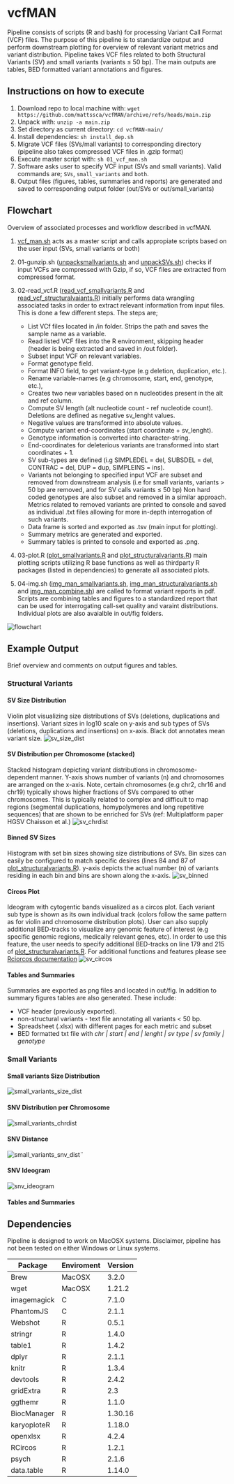 # vcfMAN
Pipeline consists of scripts (R and bash) for processing Variant Call Format (VCF) files. The purpose of this pipeline is to standardize output and perform downstream plotting for overview of relevant variant metrics and variant distribution. Pipeline takes VCF files related to both Structural Variants (SV) and small variants (variants ≤ 50 bp). The main outputs are tables, BED formatted variant annotations and figures.

## Instructions on how to execute
1. Download repo to local machine with: `wget https://github.com/mattssca/vcfMAN/archive/refs/heads/main.zip`
2. Unpack with: `unzip -a main.zip`
3. Set directory as current directory: `cd vcfMAN-main/`
4. Install dependencies: `sh install_dep.sh`
5. Migrate VCF files (SVs/mall variants) to corresponding directory (pipeline also takes compressed VCF files in .gzip format)
6. Execute master script with: `sh 01_vcf_man.sh`
7. Software asks user to specify VCF input (SVs and small variants). Valid commands are; `SVs`, `small_variants` and `both`.
8. Output files (figures, tables, summaries and reports) are generated and saved to corresponding output folder (out/SVs or out/small_variants)

## Flowchart
Overview of associated processes and workflow described in vcfMAN.

1. [vcf_man.sh](https://github.com/mattssca/vcfMAN/blob/main/vcf_man.sh) acts as a master script and calls appropiate scripts based on the user input (SVs, small variants or both)
2. 01-gunzip.sh ([unpacksmallvariants.sh](https://github.com/mattssca/vcfMAN/blob/main/scripts/unpacksmallvariants.sh) and [unpackSVs.sh](https://github.com/mattssca/vcfMAN/blob/main/scripts/unpackSVs.sh)) checks if input VCFs are compressed with Gzip, if so, VCF files are extracted from compressed format.
3. 02-read_vcf.R ([read_vcf_smallvariants.R](https://github.com/mattssca/vcfMAN/blob/main/scripts/read_vcf_smallvariants.R) and [read_vcf_structuralvaiants.R](https://github.com/mattssca/vcfMAN/blob/main/scripts/read_vcf_structuralvariants.R)) initially performs data wrangling associated tasks in order to extract relevant information from input files. This is done a few different steps. The steps are;

   * List VCf files located in /in folder. Strips the path and saves the sample name as a variable.
   * Read listed VCF files into the R environment, skipping header (header is being extracted and saved in /out folder).
   * Subset input VCF on relevant variables.
   * Format genotype field.
   * Format INFO field, to get variant-type (e.g deletion, duplication, etc.).
   * Rename variable-names (e.g chromosome, start, end, genotype, etc.),
   * Creates two new variables based on n nucleotides present in the alt and ref column.
   * Compute SV length (alt nucleotide count - ref nucleotide count). Deletions are defined as negative sv_lenght values.
   * Negative values are transformed into absolute values.
   * Compute variant end-coordinates (start coordinate + sv_lenght).
   * Genotype information is converted into character-string.
   * End-coordinates for deleterious variants are transformed into start coordinates + 1.
   * SV sub-types are defined (i.g SIMPLEDEL = del, SUBSDEL = del, CONTRAC = del, DUP = dup, SIMPLEINS = ins).
   * Variants not belonging to specified input VCF are subset and removed from downstream analysis (i.e for small variants, variants > 50 bp are removed, and for SV calls variants ≤ 50 bp) Non hard coded genotypes are also subset and removed in a similar approach. Metrics related to removed variants are printed to console and saved as individual .txt files allowing for more in-depth interrogation of such variants.
   * Data frame is sorted and exported as .tsv (main input for plotting).
   * Summary metrics are generated and exported.
   * Summary tables is printed to console and exported as .png.
   
04. 03-plot.R ([plot_smallvariants.R](https://github.com/mattssca/vcfMAN/blob/main/scripts/plot_smallvariants.R) and [plot_structuralvariants.R](https://github.com/mattssca/vcfMAN/blob/main/scripts/plot_structuralvariants.R)) main plotting scripts utilizing R base functions as well as thirdparty R packages (listed in dependencies) to generate all associated plots.
05. 04-img.sh ([img_man_smallvariants.sh](https://github.com/mattssca/vcfMAN/blob/main/scripts/img_man_smallvariants.sh), [img_man_structuralvariants.sh](https://github.com/mattssca/vcfMAN/blob/main/scripts/img_man_structuralvariants.sh) and [img_man_combine.sh](https://github.com/mattssca/vcfMAN/blob/main/scripts/img_man_combine.sh)) are called to format variant reports in pdf. Scripts are combining tables and figures to a standardized report that can be used for interrogating call-set quality and varaint distributions. Individual plots are also avaialble in out/fig folders.
  
![flowchart](https://github.com/mattssca/vcfMAN/blob/main/example_figures/flowchart.png)

## Example Output
Brief overview and comments on output figures and tables.

### Structural Variants
#### SV Size Distribution
Violin plot visualizing size distributions of SVs (deletions, duplications and insertions). Variant sizes in log10 scale on y-axis and sub types of SVs (deletions, duplications and insertions) on x-axis. Black dot annotates mean variant size. 
![sv_size_dist](https://github.com/mattssca/vcfMAN/blob/main/example_figures/SV/example_SV_figure_sv_size_violin.png)

#### SV Distribution per Chromosome (stacked)
Stacked histogram depicting variant distributions in chromosome-dependent manner. Y-axis shows number of variants (n) and chromosomes are arranged on the x-axis. Note, certain chromosomes (e.g chr2, chr16 and chr19) typically shows higher fractions of SVs compared to other chromosomes. This is typically related to complex and difficult to map regions (segmental duplications, homypolymeres and long repetitive sequences) that are shown to be enriched for SVs (ref: Multiplatform paper HGSV Chaisson et al.)
![sv_chrdist](https://github.com/mattssca/vcfMAN/blob/main/example_figures/SV/example_SV_figure_sv_chrdist.png)

#### Binned SV Sizes
Histogram with set bin sizes showing size distributions of SVs. Bin sizes can easily be configured to match specific desires (lines 84 and 87 of [plot_structuralvariants.R](https://github.com/mattssca/vcfMAN/blob/main/scripts/plot_structuralvariants.R)). y-axis depicts the actual number (n) of variants residing in each bin and bins are shown along the x-axis.
![sv_binned](https://github.com/mattssca/vcfMAN/blob/main/example_figures/SV/example_SV_figure_sv_binned.png)

#### Circos Plot
Ideogram with cytogentic bands visualized as a circos plot. Each variant sub type is shown as its own individual track (colors follow the same pattern as for violin and chromosome distribution plots). User can also supply additional BED-tracks to visualize any genomic feature of interest (e.g specific genomic regions, medically relevant genes, etc). In order to use this feature, the user needs to specify additional BED-tracks on line 179 and 215 of [plot_structuralvariants.R](https://github.com/mattssca/vcfMAN/blob/main/scripts/plot_structuralvariants.R). For additional functions and features please see [Rciorcos documentation](https://cran.r-project.org/web/packages/RCircos/vignettes/Using_RCircos.pdf)
![sv_circos](https://github.com/mattssca/vcfMAN/blob/main/example_figures/SV/example_SV_figure_circos.png)

#### Tables and Summaries
Summaries are exported as png files and located in out/fig. In addition to summary figures tables are also generated. These include: 

   * VCF header (previously exported).
   * non-structural variants - text file annotating all variants < 50 bp.
   * Spreadsheet (.xlsx) with different pages for each metric and subset
   * BED formatted txt file with *chr | start | end | lenght | sv type | sv family | genotype*

### Small Variants
#### Small variants Size Distribution
![small_variants_size_dist](https://github.com/mattssca/vcfMAN/blob/main/example_figures/small_variants/example_small_variants_figure_size_violin.png)

#### SNV Distribution per Chromosome
![small_variants_chrdist](https://github.com/mattssca/vcfMAN/blob/main/example_figures/small_variants/example_small_variants_figure_snv_chr_dist.png)

#### SNV Distance
![small_variants_snv_dist](https://github.com/mattssca/vcfMAN/blob/main/example_figures/small_variants/example_small_variants_figure_snv_distance.png)¨

#### SNV Ideogram
![snv_ideogram](https://github.com/mattssca/vcfMAN/blob/main/example_figures/small_variants/example_small_variants_figure_ideogram.png)

#### Tables and Summaries

## Dependencies
Pipeline is designed to work on MacOSX systems. Disclaimer, pipeline has not been tested on either Windows or Linux systems.

| Package | Enviroment | Version |
| ------- | ---------- | ------- |
| Brew | MacOSX | 3.2.0 |
| wget | MacOSX | 1.21.2 |
| imagemagick | C | 7.1.0 |
| PhantomJS | C | 2.1.1 |
| Webshot | R | 0.5.1 |
| stringr | R | 1.4.0 |
| table1 | R  | 1.4.2 |
| dplyr | R | 2.1.1 |
| knitr | R | 1.3.4 |
| devtools | R | 2.4.2 |
| gridExtra | R | 2.3 |
| ggthemr | R | 1.1.0 |
| BiocManager | R | 1.30.16 |
| karyoploteR | R | 1.18.0 |
| openxlsx | R | 4.2.4 |
| RCircos | R | 1.2.1 |
| psych | R | 2.1.6 |
| data.table | R | 1.14.0 |
